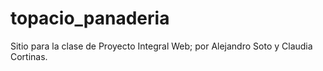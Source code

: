 # topacio_panaderia
Sitio para la clase de Proyecto Integral Web; por Alejandro Soto y Claudia Cortinas.
